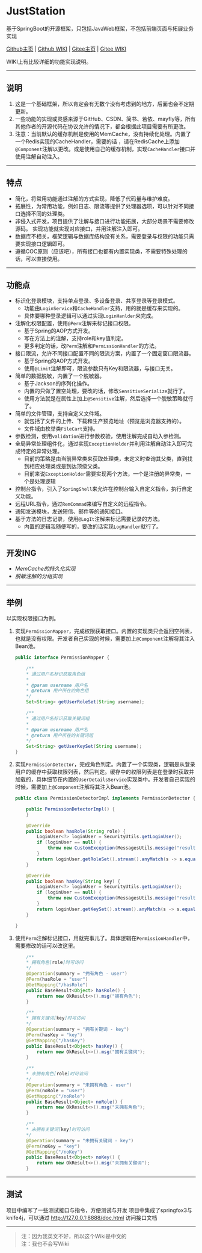 # JustStation

基于SpringBoot的开源框架，只包括JavaWeb框架，不包括前端页面与拓展业务实现

[Github主页](https://github.com/Verlif/JustStation) | [Github WIKI](https://github.com/Verlif/JustStation/wiki) | [Gitee主页](https://gitee.com/Verlif/JustStation) | [Gitee WIKI](https://gitee.com/Verlif/JustStation/wikis/Home)

WIKI上有比较详细的功能实现说明。

----

## 说明

1. 这是一个基础框架，所以肯定会有无数个没有考虑到的地方，后面也会不定期更新。
2. 一些功能的实现或灵感来源于GitHub、CSDN、简书、若依、mayfly等，所有其他作者的开源代码在协议允许的情况下，都会根据此项目需要有所更改。
3. 注意：当前默认的缓存机制是使用的MemCache，没有持续化处理。内置了一个Redis实现的CacheHandler，需要的话
，请在RedisCache上添加`@Component`注解以更改。或是使用自己的缓存机制，实现`CacheHandler`接口并使用注解自动注入。

----

## 特点

* 简化，将常用功能通过注解的方式实现，降低了代码量与维护难度。
* 拓展性，为常用功能，例如日志、限流等提供了处理器选项，可以针对不同接口选择不同的处理类。
* 非侵入式开发，项目提供了注解与接口进行功能拓展，大部分场景不需要修改源码。
  实现功能就实现对应接口，并用注解注入即可。
* 数据库不相关，框架逻辑与数据库结构没有关系，需要登录与权限的功能只需要实现接口逻辑即可。
* 遵循COC原则（应该吧），所有接口也都有内置实现类，不需要特殊处理的话，可以直接使用。

----

## 功能点

* 标识化登录模块，支持单点登录、多设备登录、共享登录等登录模式。
  * 功能由`LoginService`和`CacheHandler`支持，用的就是缓存来实现的。
  * 具体要哪种登录逻辑可以通过实现`LoginHanlder`来完成。
* 注解化权限配置，使用`@Perm`注解来标记接口权限。
  * 基于Spring的AOP方式开发。
  * 写在方法上的注解，支持role和key值判定。
  * 更多判定的话，改`Perm`注解和`PermissionHandler`的方法。
* 接口限流，允许不同接口配置不同的限流方案，内置了一个固定窗口限流器。
  * 基于Spring的AOP方式开发。
  * 使用`@Limit`注解即可，限流参数只有Key和限流器，与接口无关。
* 简单的数据脱敏，内置了一个脱敏器。
  * 基于Jackson的序列化操作。
  * 内置的只做了置空处理，要改的话，修改`SensitiveSerialize`就行了。
  * 使用方法就是在属性上加上`@Sensitive`注解，然后选择一个脱敏策略就行了。
* 简单的文件管理，支持自定义文件域。
  * 就包括了文件的上传、下载和生产预览地址（预览是浏览器支持的）。
  * 文件域由枚举类`FileCart`支持。
* 参数检测，使用`validation`进行参数校验，使用注解完成自动入参检测。
* 全局异常处理组件化，通过实现`ExceptionHolder`并利用注解自动注入即可完成特定的异常处理。
  * 目前的策略是由当前异常类来获取处理类，未定义时查询其父类，直到找到相应处理类或是到达顶级父类。
  * 目前来说`ExceptionHolder`需要实现两个方法，一个是注册的异常类，一个是处理逻辑
* 控制台指令，引入了`SpringShell`来允许在控制台输入自定义指令，执行自定义功能。
* 远程URL指令，通过`RemCommad`来编写自定义的远程指令。
* 通知发送模块，发送短信、邮件等的通知接口。
* 基于方法的日志记录，使用`@LogIt`注解来标记需要记录的方法。
  * 内置的逻辑我随便写的，要改的话实现`LogHandler`就行了。

----

## 开发ING

* *MemCache的持久化实现*
* *脱敏注解的分组实现*

----

## 举例

以实现权限接口为例。

1. 实现`PermissionMapper`，完成权限获取接口。内置的实现类只会返回空列表，也就是没有权限。开发者自己实现的时候，需要加上`@Component`注解将其注入Bean池。

    ```java
    public interface PermissionMapper {

        /**
        * 通过用户名标识获取角色组
        *
        * @param username 用户名
        * @return 用户所在的角色组
        */
        Set<String> getUserRoleSet(String username);

        /**
        * 通过用户名标识获取关键词组
        *
        * @param username 用户名
        * @return 用户所在的关键词组
        */
        Set<String> getUserKeySet(String username);
    }
    ```

2. 实现`PermissionDetector`，完成角色判定。内置了一个实现类，逻辑是从登录用户的缓存中获取权限列表，然后判定。缓存中的权限列表是在登录时获取并加载的，具体细节在内置的`UserDetailsService`实现类中。开发者自己实现的时候，需要加上`@Component`注解将其注入Bean池。

    ```java
    public class PermissionDetectorImpl implements PermissionDetector {

        public PermissionDetectorImpl() {
        }

        @Override
        public boolean hasRole(String role) {
            LoginUser<?> loginUser = SecurityUtils.getLoginUser();
            if (loginUser == null) {
                throw new CustomException(MessagesUtils.message("result.fail.login.not"));
            }
            return loginUser.getRoleSet().stream().anyMatch(s -> s.equals(role));
        }

        @Override
        public boolean hasKey(String key) {
            LoginUser<?> loginUser = SecurityUtils.getLoginUser();
            if (loginUser == null) {
                throw new CustomException(MessagesUtils.message("result.fail.login.not"));
            }
            return loginUser.getKeySet().stream().anyMatch(s -> s.equals(key));
        }

    }
    ```

3. 使用`Perm`注解标记接口，用就完事儿了。具体逻辑在`PermissionHandler`中，需要修改的话可以改这里。

    ```java
        /**
        * 拥有角色[role]时可访问
        */
        @Operation(summary = "拥有角色 - user")
        @Perm(hasRole = "user")
        @GetMapping("/hasRole")
        public BaseResult<Object> hasRole() {
            return new OkResult<>().msg("拥有角色");
        }

        /**
        * 拥有关键词[key]时可访问
        */
        @Operation(summary = "拥有关键词 - key")
        @Perm(hasKey = "key")
        @GetMapping("/hasKey")
        public BaseResult<Object> hasKey() {
            return new OkResult<>().msg("拥有关键词");
        }

        /**
        * 未拥有角色[role]时可访问
        */
        @Operation(summary = "未拥有角色 - user")
        @Perm(noRole = "user")
        @GetMapping("/noRole")
        public BaseResult<Object> noRole() {
            return new OkResult<>().msg("未拥有角色");
        }

        /**
        * 未拥有关键词[key]时可访问
        */
        @Operation(summary = "未拥有关键词 - key")
        @Perm(noKey = "key")
        @GetMapping("/noKey")
        public BaseResult<Object> noKey() {
            return new OkResult<>().msg("未拥有关键词");
        }
    ```

----

## 测试

项目中编写了一些测试接口与指令，方便测试与开发
项目中集成了springfox3与knife4j，可以通过 <http://127.0.0.1:8888/doc.html> 访问接口文档

----

> 注：因为我英文不好，所以这个Wiki是中文的  
> 注：我也不会写Wiki
